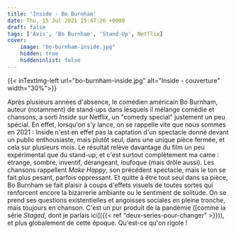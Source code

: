 ```yaml
---
title: 'Inside - Bo Burnham'
date: Thu, 15 Jul 2021 15:47:26 +0000
draft: false
tags: ['Avis', 'Bo Burnham', 'Stand-Up', Netflix]
cover: 
    image: "bo-burnham-inside.jpg"
    hidden: true
    hiddeninlist: false
---
```


{{< inTextImg-left url="bo-burnham-inside.jpg" alt="Inside - couverture" width="30%">}} 

Après plusieurs années d'absence, le comédien américain Bo Burnham, auteur (notamment) de stand-ups dans lesquels il mélange comédie et chansons, a sorti _Inside_ sur Netflix, un "comedy special" justement un peu spécial. En effet, lorsqu'on s'y lance, on se rappelle vite que nous sommes en 2021 : Inside n'est en effet pas la captation d'un spectacle donné devant un public enthousiaste, mais plutôt seul, dans une unique pièce fermée, et cela sur plusieurs mois. Le résultat relève davantage du film un peu expérimental que du stand-up, et c'est surtout complètement ma came : étrange, sombre, inventif, dérangeant, loufoque (mais drôle aussi). Les chansons rappellent _Make Happy_, son précédent spectacle, mais le ton se fait plus pesant, parfois oppressant. Et quitte à être tout seul dans sa pièce, Bo Burnham se fait plaisir à coups d'effets visuels de toutes sortes qui renforcent encore la bizarrerie ambiante ou le sentiment de solitude. On se prend ses questions existentielles et angoisses sociales en pleine tronche, mais toujours en chanson. C'est un pur produit de la pandémie ([comme la série _Staged_, dont je parlais ici]({{< ref "deux-series-pour-changer" >}})), et plus globalement de cette époque. Qu'est-ce qu'on rigole !